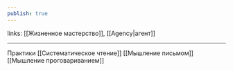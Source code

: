 ```yaml
---
publish: true
---
```

links: [[Жизненное мастерство]], [[Agency|агент]]

---



Практики
[[Систематическое чтение]]
[[Мышление письмом]]
[[Мышление проговариванием]]